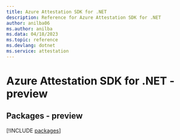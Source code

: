 ```yaml
---
title: Azure Attestation SDK for .NET
description: Reference for Azure Attestation SDK for .NET
author: anilba06
ms.author: anilba
ms.data: 04/18/2023
ms.topic: reference
ms.devlang: dotnet
ms.service: attestation
---
```

# Azure Attestation SDK for .NET - preview
## Packages - preview
[!INCLUDE [packages](attestation-index.md)]